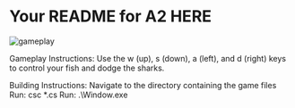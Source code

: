 # Your README for A2 HERE

![gameplay](C\#Game/NoraSteil_A2Gameplay.gif)

Gameplay Instructions:
Use the w (up), s (down), a (left), and d (right) keys to control your fish and dodge the sharks.

Building Instructions: 
Navigate to the directory containing the game files
Run: csc *.cs
Run: .\Window.exe
